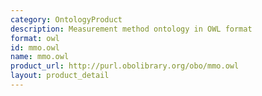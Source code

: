 ```yaml
---
category: OntologyProduct
description: Measurement method ontology in OWL format
format: owl
id: mmo.owl
name: mmo.owl
product_url: http://purl.obolibrary.org/obo/mmo.owl
layout: product_detail
---
```

